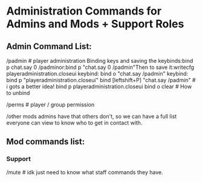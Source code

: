 # Administration Commands for Admins and Mods + Support Roles

## Admin Command List:

/padmin     # player administration
Binding keys and saving the keybinds:bind p chat.say 0 /padminor:bind p "chat.say 0 /padmin"Then to save it:writecfg
playeradministration.closeui
keybind: bind o "chat.say /padmin"
keybind: bind p "playeradministration.closeui"
bind [leftshift+P] "chat.say /padmin"   # i gots a better idea!
bind p playeradministration.closeui
bind o clear    # How to unbind

/perms      # player / group permission

/other mods admins have that others don't, so we can have a full list everyone can view to know who to get in contact with.


## Mod commands list:

### Support

/mute   # idk just need to know what staff commands they have.
